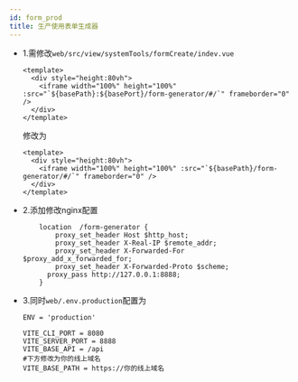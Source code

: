 ```yaml
---
id: form_prod
title: 生产使用表单生成器
---
```






- 1.需修改`web/src/view/systemTools/formCreate/indev.vue`

  ```
  <template>
    <div style="height:80vh">
      <iframe width="100%" height="100%" :src="`${basePath}:${basePort}/form-generator/#/`" frameborder="0" />
    </div>
  </template>
  ```

  修改为

  ```
  <template>
    <div style="height:80vh">
      <iframe width="100%" height="100%" :src="`${basePath}/form-generator/#/`" frameborder="0" />
    </div>
  </template>
  ```

  

- 2.添加修改nginx配置

  ```
      location  /form-generator {
          proxy_set_header Host $http_host;
          proxy_set_header X-Real-IP $remote_addr;
          proxy_set_header X-Forwarded-For $proxy_add_x_forwarded_for;
          proxy_set_header X-Forwarded-Proto $scheme;
      	proxy_pass http://127.0.0.1:8888;
      }
  ```

  

- 3.同时`web/.env.production`配置为

  ```
  ENV = 'production'
  
  VITE_CLI_PORT = 8080
  VITE_SERVER_PORT = 8888
  VITE_BASE_API = /api
  #下方修改为你的线上域名
  VITE_BASE_PATH = https://你的线上域名
  ```

  

